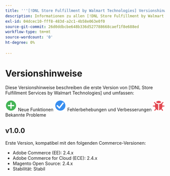 ```yaml
---
title: '''[!DNL Store Fulfillment by Walmart Technologies] Versionshinweise'''
description: Informationen zu allen [!DNL Store Fulfillment by Walmart Technologies] veröffentlicht.
exl-id: 04dcec10-fff8-483d-a2c1-4b58e063e0f0
source-git-commit: 26d0ddbcbe648b336d527788668caef1f8e688ed
workflow-type: tm+mt
source-wordcount: '0'
ht-degree: 0%

---
```


# Versionshinweise

Diese Versionshinweise beschreiben die erste Version von [!DNL Store Fulfillment Services by Walmart Technologies] und umfassen:

![Neu](../assets/new.svg) Neue Funktionen
![Problem behoben](../assets/fix.svg) Fehlerbehebungen und Verbesserungen
![Bekanntes Problem](../assets/bug.svg) Bekannte Probleme

## v1.0.0

Erste Version, kompatibel mit den folgenden Commerce-Versionen:

* Adobe Commerce (EE): 2.4.x
* Adobe Commerce for Cloud (ECE): 2.4.x
* Magento Open Source: 2.4.x
* Stabilität: Stabil
